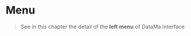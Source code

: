 # Menu

> See in this chapter the detail of the **left menu** of DataMa interface

<!-- Todo : picture -->
